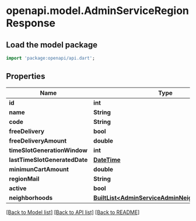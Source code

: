 # openapi.model.AdminServiceRegionResponse

## Load the model package
```dart
import 'package:openapi/api.dart';
```

## Properties
Name | Type | Description | Notes
------------ | ------------- | ------------- | -------------
**id** | **int** |  | [optional] 
**name** | **String** |  | [optional] 
**code** | **String** |  | [optional] 
**freeDelivery** | **bool** |  | [optional] 
**freeDeliveryAmount** | **double** |  | [optional] 
**timeSlotGenerationWindow** | **int** |  | [optional] 
**lastTimeSlotGeneratedDate** | [**DateTime**](DateTime.md) |  | [optional] 
**minimunCartAmount** | **double** |  | [optional] 
**regionMail** | **String** |  | [optional] 
**active** | **bool** |  | [optional] 
**neighborhoods** | [**BuiltList&lt;AdminServiceAdminNeighborResponse&gt;**](AdminServiceAdminNeighborResponse.md) |  | [optional] 

[[Back to Model list]](../README.md#documentation-for-models) [[Back to API list]](../README.md#documentation-for-api-endpoints) [[Back to README]](../README.md)


